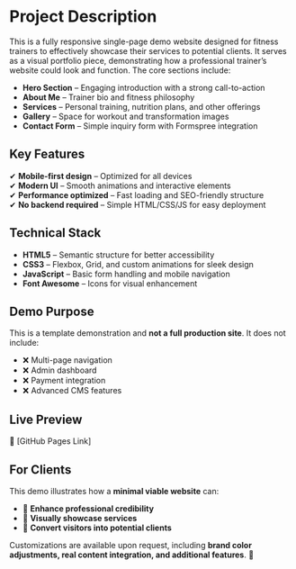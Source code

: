 # Project Description

This is a fully responsive single-page demo website designed for fitness trainers to effectively showcase their services to potential clients. It serves as a visual portfolio piece, demonstrating how a professional trainer’s website could look and function. The core sections include:

- **Hero Section** – Engaging introduction with a strong call-to-action
- **About Me** – Trainer bio and fitness philosophy
- **Services** – Personal training, nutrition plans, and other offerings
- **Gallery** – Space for workout and transformation images
- **Contact Form** – Simple inquiry form with Formspree integration

## Key Features

✔ **Mobile-first design** – Optimized for all devices  
✔ **Modern UI** – Smooth animations and interactive elements  
✔ **Performance optimized** – Fast loading and SEO-friendly structure  
✔ **No backend required** – Simple HTML/CSS/JS for easy deployment  

## Technical Stack

- **HTML5** – Semantic structure for better accessibility  
- **CSS3** – Flexbox, Grid, and custom animations for sleek design  
- **JavaScript** – Basic form handling and mobile navigation  
- **Font Awesome** – Icons for visual enhancement  

## Demo Purpose

This is a template demonstration and **not a full production site**. It does not include:

- ❌ Multi-page navigation  
- ❌ Admin dashboard  
- ❌ Payment integration  
- ❌ Advanced CMS features  

## Live Preview

🔗 [GitHub Pages Link]

## For Clients

This demo illustrates how a **minimal viable website** can:

- 📌 **Enhance professional credibility**  
- 📌 **Visually showcase services**  
- 📌 **Convert visitors into potential clients**  

Customizations are available upon request, including **brand color adjustments, real content integration, and additional features**. 🚀
